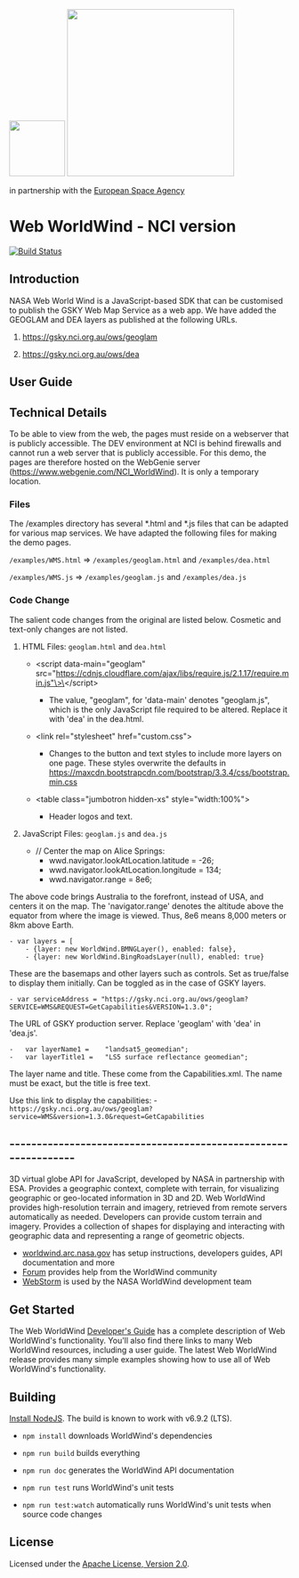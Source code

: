 <img src="https://worldwind.arc.nasa.gov/img/nasa-logo.svg" height="100"/>
<img src="http://nci.org.au/wp-content/uploads/2018/09/NCI-Australia-and-Text-website-2-2.png" style="width:300px"/>
<p>in partnership with the <a href="http://www.esa.int" target="_blank">European Space Agency</a></p>

# Web WorldWind - NCI version

[![Build Status](https://travis-ci.org/NASAWorldWind/WebWorldWind.svg?branch=develop)](https://github.com/asivapra/WebWorldWind/tree/develop)

## Introduction

NASA Web World Wind is a JavaScript-based SDK that can be customised to publish the GSKY Web Map Service as a web app. 
We have added the GEOGLAM and DEA layers as published at the following URLs.

1. https://gsky.nci.org.au/ows/geoglam

2. https://gsky.nci.org.au/ows/dea

## User Guide

## Technical Details

To be able to view from the web, the pages must reside on a webserver that is publicly accessible. The DEV environment
at NCI is behind firewalls and cannot run a web server that is publicly accessible. For this demo, the pages are
therefore hosted on the WebGenie server (https://www.webgenie.com/NCI_WorldWind). It is only a temporary location.

### Files

The /examples directory has several \*.html and \*.js files that can be adapted for various map services. We have 
adapted the following files for making the demo pages.

`/examples/WMS.html` => `/examples/geoglam.html` and `/examples/dea.html`

`/examples/WMS.js` => `/examples/geoglam.js` and `/examples/dea.js`

### Code Change

The salient code changes from the original are listed below. Cosmetic and text-only changes are not listed.

1. HTML Files: `geoglam.html` and `dea.html`

	- \<script data-main="geoglam" src="https://cdnjs.cloudflare.com/ajax/libs/require.js/2.1.17/require.min.js"\>\</script\>
		- The value, "geoglam", for 'data-main' denotes "geoglam.js", which is the only JavaScript file required to be altered.
		Replace it with 'dea' in the dea.html.

	- \<link rel="stylesheet" href="custom.css"\>
		- Changes to the button and text styles to include more layers on one page. These styles overwrite the defaults 
		in https://maxcdn.bootstrapcdn.com/bootstrap/3.3.4/css/bootstrap.min.css

	- \<table class="jumbotron hidden-xs" style="width:100%"\>
		- Header logos and text.
		
2. JavaScript Files: `geoglam.js` and `dea.js`

	- // Center the map on Alice Springs:
		- wwd.navigator.lookAtLocation.latitude = -26; 
		- wwd.navigator.lookAtLocation.longitude = 134;
		- wwd.navigator.range = 8e6; 

The above code brings Australia to the forefront, instead of USA, and centers it on the map. The 'navigator.range' 
denotes the altitude above the equator from where the image is viewed. Thus, 8e6 means 8,000 meters or 8km above Earth.

	- var layers = [
    	- {layer: new WorldWind.BMNGLayer(), enabled: false},
		- {layer: new WorldWind.BingRoadsLayer(null), enabled: true}

These are the basemaps and other layers such as controls. Set as true/false to display them initially. Can be toggled
as in the case of GSKY layers.

	- var serviceAddress = "https://gsky.nci.org.au/ows/geoglam?SERVICE=WMS&REQUEST=GetCapabilities&VERSION=1.3.0";

The URL of GSKY production server. Replace 'geoglam' with 'dea' in 'dea.js'.

	-	var layerName1 = 	"landsat5_geomedian";
	-	var layerTitle1 = 	"LS5 surface reflectance geomedian";

The layer name and title. These come from the Capabilities.xml. The name must be exact, but the title is free text.

Use this link to display the capabilities: 
	- `https://gsky.nci.org.au/ows/geoglam?service=WMS&version=1.3.0&request=GetCapabilities`

## ---------------------------------------------------------------
3D virtual globe API for JavaScript, developed by NASA in partnership with ESA. Provides a geographic context, complete with terrain, 
for visualizing geographic or geo-located information in 3D and 2D. Web WorldWind provides high-resolution terrain and 
imagery, retrieved from remote servers automatically as needed. Developers can provide custom terrain and imagery.
Provides a collection of shapes for displaying and interacting with geographic data and representing a range of 
geometric objects.   

- [worldwind.arc.nasa.gov](https://worldwind.arc.nasa.gov) has setup instructions, developers guides, API documentation and more
- [Forum](https://forum.worldwindcentral.com) provides help from the WorldWind community
- [WebStorm](https://www.jetbrains.com/webstorm) is used by the NASA WorldWind development team

## Get Started

The Web WorldWind [Developer's Guide](https://worldwind.arc.nasa.gov/web) has a complete description of Web 
WorldWind's functionality. You'll also find there links to many Web WorldWind resources, including a user guide. The 
latest Web WorldWind release provides many simple examples showing how to use all of Web WorldWind's functionality.

## Building

[Install NodeJS](https://nodejs.org). The build is known to work with v6.9.2 (LTS).

- `npm install` downloads WorldWind's dependencies

- `npm run build` builds everything

- `npm run doc` generates the WorldWind API documentation

- `npm run test` runs WorldWind's unit tests

- `npm run test:watch` automatically runs WorldWind's unit tests when source code changes

## License

Licensed under the [Apache License, Version 2.0](https://apache.org/licenses/LICENSE-2.0).
